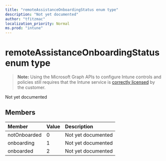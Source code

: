 ```yaml
---
title: "remoteAssistanceOnboardingStatus enum type"
description: "Not yet documented"
author: "tfitzmac"
localization_priority: Normal
ms.prod: "intune"
---
```


# remoteAssistanceOnboardingStatus enum type

> **Note:** Using the Microsoft Graph APIs to configure Intune controls and policies still requires that the Intune service is [correctly licensed](https://go.microsoft.com/fwlink/?linkid=839381) by the customer.

Not yet documented
## Members
|Member|Value|Description|
|:---|:---|:---|
|notOnboarded|0|Not yet documented|
|onboarding|1|Not yet documented|
|onboarded|2|Not yet documented|



